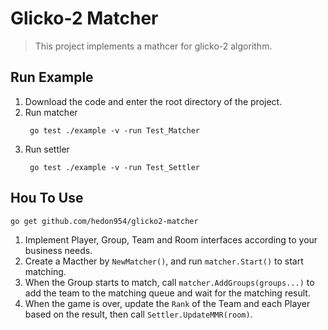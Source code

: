 # Glicko-2 Matcher
> This project implements a mathcer for glicko-2 algorithm.


## Run Example

1. Download the code and enter the root directory of the project.
2. Run matcher
   ```shell
    go test ./example -v -run Test_Matcher
   ```
3. Run settler
   ```shell
    go test ./example -v -run Test_Settler
   ```


## Hou To Use
```shell
go get github.com/hedon954/glicko2-matcher
```
1. Implement Player, Group, Team and Room interfaces according to your business needs.
2. Create a Macther by `NewMatcher()`, and run `matcher.Start()` to start matching.
3. When the Group starts to match, call `matcher.AddGroups(groups...)` to add the team to the matching queue and wait for the matching result.
4. When the game is over, update the `Rank` of the Team and each Player based on the result, then call `Settler.UpdateMMR(room)`.